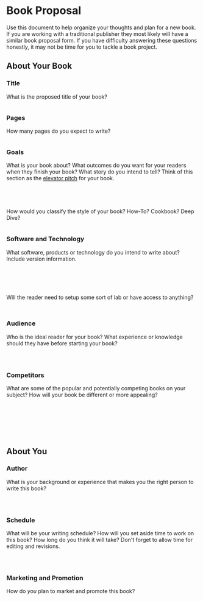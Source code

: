# Book Proposal

Use this document to help organize your thoughts and plan for a new book. If you are working with a traditional publisher they most likely will have a similar book proposal form. If you have difficulty answering these questions honestly, it may not be time for you to tackle a book project.

## About Your Book

### Title

What is the proposed title of your book?

```text

```

### Pages

How many pages do you expect to write?

```text

```

### Goals

What is your book about? What outcomes do you want for your readers when they finish your book? What story do you intend to tell? Think of this section as the [elevator pitch](https://en.wikipedia.org/wiki/Elevator_pitch) for your book.

```text




```

How would you classify the style of your book? How-To? Cookbook? Deep Dive?

```text

```

### Software and Technology

What software, products or technology do you intend to write about? Include version information.

```text





```

Will the reader need to setup some sort of lab or have access to anything?

```text


```

### Audience

Who is the ideal reader for your book? What experience or knowledge should they have before starting your book?

```text



```

### Competitors

What are some of the popular and potentially competing books on your subject? How will your book be different or more appealing?

```text







```

## About You

### Author

What is your background or experience that makes you the right person to write this book?

```text



```

### Schedule

What will be your writing schedule? How will you set aside time to work on this book? How long do you think it will take? Don't forget to allow time for editing and revisions.

```text



```

### Marketing and Promotion

How do *you* plan to market and promote this book?

```text



```